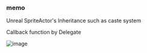 ### memo 
Unreal SpriteActor's Inheritance such as caste system

Callback function by Delegate

![image](https://github.com/strurao/Zelda/assets/126440235/7a0fd980-f1bc-474b-bae0-b2076045c7b5)
